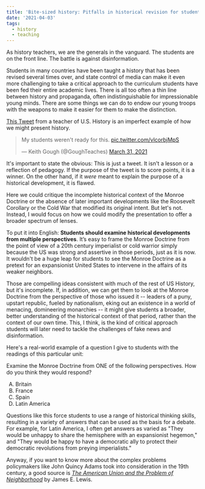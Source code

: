 ```yaml
---
title: 'Bite-sized history: Pitfalls in historical revision for student consumption'
date: '2021-04-03'
tags:
  - history
  - teaching
---
```

As history teachers, we are the generals in the vanguard. The students are on the front line. The battle is against disinformation.

Students in many countries have been taught a history that has been revised several times over, and state control of media can make it even more challenging to take a critical approach to the curriculum students have been fed their entire academic lives. There is all too often a thin line between history and propaganda, often indistinguishable for impressionable young minds. There are some things we can do to endow our young troops with the weapons to make it easier for them to make the distinction. <!-- more -->

[This Tweet](https://twitter.com/GoughTeaches/status/1377055283999039489) from a teacher of U.S. History is an imperfect example of how we might present history.

<blockquote class="twitter-tweet"><p lang="en" dir="ltr">My students weren&#39;t ready for this. <a href="https://t.co/vlcorbjMpS">pic.twitter.com/vlcorbjMpS</a></p>&mdash; Keith Gough (@GoughTeaches) <a href="https://twitter.com/GoughTeaches/status/1377055283999039489?ref_src=twsrc%5Etfw">March 31, 2021</a></blockquote> <script async src="https://platform.twitter.com/widgets.js" charset="utf-8"></script>

It's important to state the obvious: This is just a tweet. It isn't a lesson or a reflection of pedagogy. If the purpose of the tweet is to score points, it is a winner. On the other hand, if it *were* meant to explain the purpose of a historical development, it is flawed.

Here we could critique the incomplete historical context of the Monroe Doctrine or the absence of later important developments like the Roosevelt Corollary or the Cold War that modified its original intent. But let's not. Instead, I would focus on how we could modify the presentation to offer a broader spectrum of lenses.

To put it into English: **Students should examine historical developments from multiple perspectives**. It’s easy to frame the Monroe Doctrine from the point of view of a 20th century imperialist or cold warrior simply because the US was strong and assertive in those periods, just as it is now. It wouldn't be a huge leap for students to see the Monroe Doctrine as a pretext for an expansionist United States to intervene in the affairs of its weaker neighbors.

Those are compelling ideas consistent with much of the rest of US History, but it's incomplete. If, in addition, we can get them to look at the Monroe Doctrine from the perspective of those who issued it -- leaders of a puny, upstart republic, fueled by nationalism, eking out an existence in a world of menacing, domineering monarchies -- it might give students a broader, better understanding of the historical context of that period, rather than the context of our own time. This, I think, is the kind of critical approach students will later need to tackle the challenges of fake news and disinformation.

Here's a real-world example of a question I give to students with the readings of this particular unit:

<div class="surface">Examine the Monroe Doctrine from ONE of the following perspectives. How do you think they would respond?<ol type="A"><li>Britain</li><li>France</li><li>Spain</li><li>Latin America</li></ol></div>

Questions like this force students to use a range of historical thinking skills, resulting in a variety of answers that can be used as the basis for a debate. For example, for Latin America, I often get answers as varied as "They would be unhappy to share the hemisphere with an expansionist hegemon," and "They would be happy to have a democratic ally to protect their democratic revolutions from preying imperialists."

Anyway, if you want to know more about the complex problems policymakers like John Quincy Adams took into consideration in the 19th century, a good source is [*The American Union and the Problem of Neighborhood*](https://books.google.gm/books/about/The_American_Union_and_the_Problem_of_Ne.html?id=PM--AQAACAAJ&hl=en&output=html_text) by James E. Lewis.
